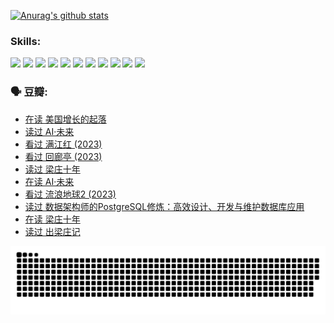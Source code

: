 
[![Anurag's github stats](https://github-readme-stats.vercel.app/api?username=w940853815)](https://github.com/anuraghazra/github-readme-stats)

### Skills:

<code><img height="32" src="https://cdn.jsdelivr.net/npm/simple-icons@v5/icons/python.svg"></code>
<code><img height="32" src="https://cdn.jsdelivr.net/npm/simple-icons@v5/icons/javascript.svg"></code>
<code><img height="32" src="https://cdn.jsdelivr.net/npm/simple-icons@v5/icons/django.svg"></code>
<code><img height="32" src="https://cdn.jsdelivr.net/npm/simple-icons@v5/icons/flask.svg"></code>
<code><img height="32" src="https://cdn.jsdelivr.net/npm/simple-icons@v5/icons/vuetify.svg"></code>
<code><img height="32" src="https://cdn.jsdelivr.net/npm/simple-icons@v5/icons/git.svg"></code>
<code><img height="32" src="https://cdn.jsdelivr.net/npm/simple-icons@v5/icons/docker.svg"></code>
<code><img height="32" src="https://cdn.jsdelivr.net/npm/simple-icons@v5/icons/postgresql.svg"></code>
<code><img height="32" src="https://cdn.jsdelivr.net/npm/simple-icons@v5/icons/elasticsearch.svg"></code>
<code><img height="32" src="https://cdn.jsdelivr.net/npm/simple-icons@v5/icons/macos.svg"></code>
<code><img height="32" src="https://cdn.jsdelivr.net/npm/simple-icons@v5/icons/linux.svg"></code>

### 🗣 豆瓣:

<!-- DOUBAN-ACTIVITIES:START -->
- [在读 美国增长的起落](https://www.douban.com/people/136069238/status/4220055912/?_i=83108800)
- [读过 AI·未来](https://www.douban.com/people/136069238/status/4220054171/?_i=83108800)
- [看过 满江红‎ (2023)](https://www.douban.com/people/136069238/status/4219146433/?_i=83108800)
- [看过 回廊亭‎ (2023)](https://www.douban.com/people/136069238/status/4215992758/?_i=83108800)
- [读过 梁庄十年](https://www.douban.com/people/136069238/status/4206664969/?_i=83108800)
- [在读 AI·未来](https://www.douban.com/people/136069238/status/4206653520/?_i=83108800)
- [看过 流浪地球2‎ (2023)](https://www.douban.com/people/136069238/status/4199558549/?_i=83108800)
- [读过 数据架构师的PostgreSQL修炼：高效设计、开发与维护数据库应用](https://www.douban.com/people/136069238/status/4199451104/?_i=83108800)
- [在读 梁庄十年](https://www.douban.com/people/136069238/status/4198822794/?_i=83108800)
- [读过 出梁庄记](https://www.douban.com/people/136069238/status/4198821001/?_i=83108800)
<!-- DOUBAN-ACTIVITIES:END -->


![Snake animation](https://raw.githubusercontent.com/w940853815/w940853815/output/github-contribution-grid-snake.svg)

<!--
**w940853815/w940853815** is a ✨ _special_ ✨ repository because its `README.md` (this file) appears on your GitHub profile.

Here are some ideas to get you started:

- 🔭 I’m currently working on ...
- 🌱 I’m currently learning ...
- 👯 I’m looking to collaborate on ...
- 🤔 I’m looking for help with ...
- 💬 Ask me about ...
- 📫 How to reach me: ...
- 😄 Pronouns: ...
- ⚡ Fun fact: ...
-->
